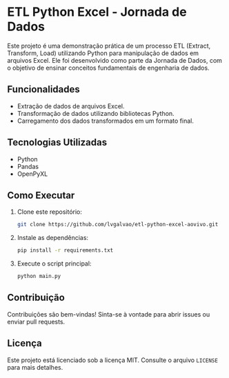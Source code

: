 # ETL Python Excel - Jornada de Dados

Este projeto é uma demonstração prática de um processo ETL (Extract, Transform, Load) utilizando Python para manipulação de dados em arquivos Excel. Ele foi desenvolvido como parte da Jornada de Dados, com o objetivo de ensinar conceitos fundamentais de engenharia de dados.

## Funcionalidades

- Extração de dados de arquivos Excel.
- Transformação de dados utilizando bibliotecas Python.
- Carregamento dos dados transformados em um formato final.

## Tecnologias Utilizadas

- Python
- Pandas
- OpenPyXL

## Como Executar

1. Clone este repositório:
    ```bash
    git clone https://github.com/lvgalvao/etl-python-excel-aovivo.git
    ```
2. Instale as dependências:
    ```bash
    pip install -r requirements.txt
    ```
3. Execute o script principal:
    ```bash
    python main.py
    ```

## Contribuição

Contribuições são bem-vindas! Sinta-se à vontade para abrir issues ou enviar pull requests.

## Licença

Este projeto está licenciado sob a licença MIT. Consulte o arquivo `LICENSE` para mais detalhes.